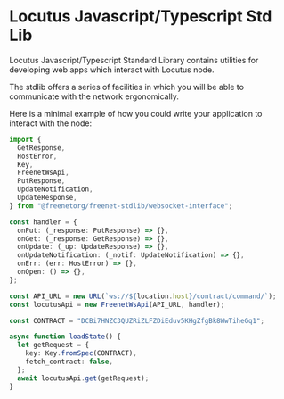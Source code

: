 # Locutus Javascript/Typescript Std Lib

Locutus Javascript/Typescript Standard Library contains utilities for developing web apps which
interact with Locutus node.

The stdlib offers a series of facilities in which you will be able to communicate with the network
ergonomically.

Here is a minimal example of how you could write your application to interact with the node:

```typescript
import {
  GetResponse,
  HostError,
  Key,
  FreenetWsApi,
  PutResponse,
  UpdateNotification,
  UpdateResponse,
} from "@freenetorg/freenet-stdlib/websocket-interface";

const handler = {
  onPut: (_response: PutResponse) => {},
  onGet: (_response: GetResponse) => {},
  onUpdate: (_up: UpdateResponse) => {},
  onUpdateNotification: (_notif: UpdateNotification) => {},
  onErr: (err: HostError) => {},
  onOpen: () => {},
};

const API_URL = new URL(`ws://${location.host}/contract/command/`);
const locutusApi = new FreenetWsApi(API_URL, handler);

const CONTRACT = "DCBi7HNZC3QUZRiZLFZDiEduv5KHgZfgBk8WwTiheGq1";

async function loadState() {
  let getRequest = {
    key: Key.fromSpec(CONTRACT),
    fetch_contract: false,
  };
  await locutusApi.get(getRequest);
}
```
